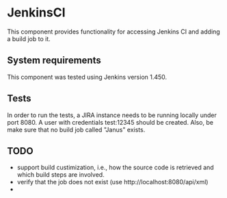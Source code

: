 # JenkinsCI

This component provides functionality for accessing Jenkins CI and adding a build
job to it.

## System requirements
This component was tested using Jenkins version 1.450.

## Tests

In order to run the tests, a JIRA instance needs to be running locally under
port 8080. A user with credentials test:12345 should be created. Also, be make
sure that no build job called "Janus" exists.

## TODO
 - support build custimization, i.e., how the source code is retrieved and which
   build steps are involved.
 - verify that the job does not exist (use http://localhost:8080/api/xml)
 -